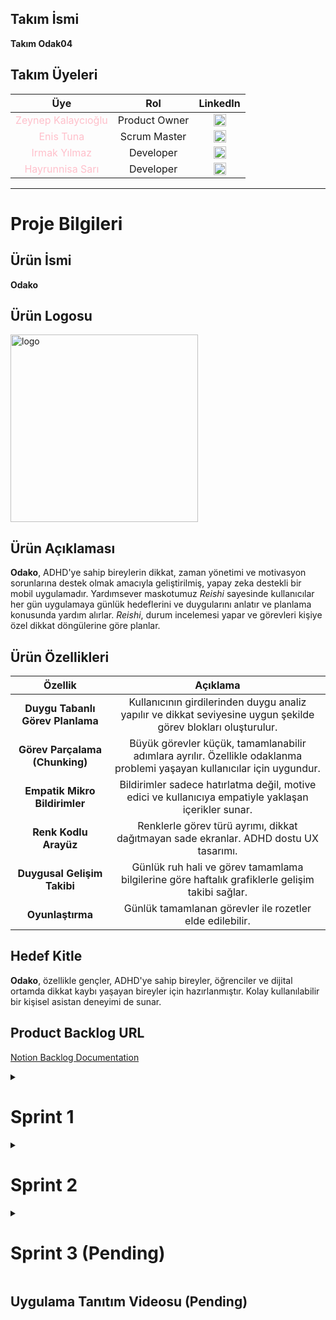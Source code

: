 ## **Takım İsmi**
**Takım Odak04**

## **Takım Üyeleri**
| Üye | Rol | LinkedIn |
|:-------:| :-----:| :--------:|
| <a href="https://github.com/zeynepkalaycioglu" style="text-decoration:none; color:pink;">Zeynep Kalaycıoğlu</a> | Product Owner | [<img src="https://upload.wikimedia.org/wikipedia/commons/c/ca/LinkedIn_logo_initials.png" alt="LinkedIn" width="20"/>](https://www.linkedin.com/in/zeynep-kalaycioglu/) |
| <a href="https://github.com/zeynepkalaycioglu" style="text-decoration:none; color:pink;">Enis Tuna</a> | Scrum Master | [<img src="https://upload.wikimedia.org/wikipedia/commons/c/ca/LinkedIn_logo_initials.png" alt="LinkedIn" width="20"/>](https://www.linkedin.com/in/enistuna/) |
| <a href="https://github.com/Irmakyil" style="text-decoration:none; color:pink;">Irmak Yılmaz</a> | Developer | [<img src="https://upload.wikimedia.org/wikipedia/commons/c/ca/LinkedIn_logo_initials.png" alt="LinkedIn" width="20"/>](https://www.linkedin.com/in/yilmazirmak/) |
| <a href="https://github.com/hyrs049" style="text-decoration:none; color:pink;">Hayrunnisa Sarı</a> | Developer | [<img src="https://upload.wikimedia.org/wikipedia/commons/c/ca/LinkedIn_logo_initials.png" alt="LinkedIn" width="20"/>](https://www.linkedin.com/in/hayrunnisa-sar%C4%B1-a4a3aa29b?trk=contact-info) |

---

# **Proje Bilgileri**
## **Ürün İsmi**
**Odako**

## **Ürün Logosu**
<img width="300" height="300" alt="logo" src="https://github.com/user-attachments/assets/02098571-a1f9-47b3-a531-6a836cd4cd6e" />

## **Ürün Açıklaması**
**Odako**, ADHD'ye sahip bireylerin dikkat, zaman yönetimi ve motivasyon sorunlarına destek olmak amacıyla geliştirilmiş, yapay zeka destekli bir mobil uygulamadır. Yardımsever maskotumuz *Reishi* sayesinde kullanıcılar her gün uygulamaya günlük hedeflerini ve duygularını anlatır ve planlama konusunda yardım alırlar. *Reishi*, durum incelemesi yapar ve görevleri kişiye özel dikkat döngülerine göre planlar.

## **Ürün Özellikleri**
| **Özellik** | **Açıklama** | 
|:-------:| :-----:|
| **Duygu Tabanlı Görev Planlama** | Kullanıcının girdilerinden duygu analiz yapılır ve dikkat seviyesine uygun şekilde görev blokları oluşturulur. | 
| **Görev Parçalama (Chunking)** | Büyük görevler küçük, tamamlanabilir adımlara ayrılır. Özellikle odaklanma problemi yaşayan kullanıcılar için uygundur. |
| **Empatik Mikro Bildirimler** | Bildirimler sadece hatırlatma değil, motive edici ve kullanıcıya empatiyle yaklaşan içerikler sunar. |
| **Renk Kodlu Arayüz** | Renklerle görev türü ayrımı, dikkat dağıtmayan sade ekranlar. ADHD dostu UX tasarımı. |
| **Duygusal Gelişim Takibi** | Günlük ruh hali ve görev tamamlama bilgilerine göre haftalık grafiklerle gelişim takibi sağlar. |
| **Oyunlaştırma** | Günlük tamamlanan görevler ile rozetler elde edilebilir. |

## **Hedef Kitle**
**Odako**, özellikle gençler, ADHD'ye sahip bireyler, öğrenciler ve dijital ortamda dikkat kaybı yaşayan bireyler için hazırlanmıştır. Kolay kullanılabilir bir kişisel asistan deneyimi de sunar.

## **Product Backlog URL**
[Notion Backlog Documentation](https://www.notion.so/22621a28ee5680bcb8dec59ebcd3ba30?v=22621a28ee56804ea835000cfb89769e&source=copy_link)

<details>
  <summary><h1>Sprint 1</h1></summary>
  
* ### **Sprint Notları**
  Product Backlog URL'a tıklanarak Notion üzerinden takip edilen görevlere göz atılabilir. 1. Sprintte yapılan her görevin açıklamaları görevin üstüne tıklandığında çıkan ekrandan incelenebilir. User Story'ler 1. sprintte teknik çalışmalar ve detaylara girilmediğinden yazılmamıştır. 2. ve 3. sprintte User Story'ler eklenecektir. 

  * **Sprint içinde tamamlanması tahmin edilen puan:** 100 puan

  * **Puan tamamlama mantığı:** Proje boyunca tamamlanması planlanan toplamda 300 puanlık görev bulunmaktadır. Her sprintte 100 puanlık görev tamamlanması yönünde karar alındı.

* ### **Backlog düzeni ve Story Seçimleri**
    Product backlog için Notion kullanılmıştır. Notion'da proje için bir Workspace açılmış ve her sprint için görevlerin yazılı olduğu 3 ayrı tablo hazırlanmıştır. Google Sheets kullanılarak Burndown Chart hazırlanmıştır.

<details>
  <summary><h2>Sprint 1 Çalışma Dökümantasyonları</h2></summary>
  
  ![dosya_1](https://github.com/user-attachments/assets/b2e9d9fd-f471-4534-9580-dfdd1b464d8b)
  1. [Gereksinim Analizi](https://github.com/Irmakyil/YZTA-Bootcamp/blob/main/Project%20Management%20Files/Sprint%201/YZTA-Bootcamp-GereksinimAnalizi.pdf)
  2. [Google Play Uygulama Araştırması ve Analizi](https://github.com/Irmakyil/YZTA-Bootcamp/blob/main/Project%20Management%20Files/Sprint%201/YZTA-Bootcamp-GooglePlayUygulama%20Ara%C5%9Ft%C4%B1rmas%C4%B1VeAnalizi.pdf)
     
</details>

<details>
  <summary><h2>Uygulama UI Navigasyon Şeması ve Test Demo Videosu</h2></summary>
  
  ![UI_navigasyon](https://github.com/user-attachments/assets/395ad34a-1b78-417b-b5d6-813b858b2a7d)
  1. [1. Demo_Video](https://github.com/user-attachments/assets/82fc1744-c4d9-43a1-bdd0-8fdcf7ec9b30)
  2. [2. Demo_Video](https://github.com/user-attachments/assets/05a6f66c-695b-44d6-9e34-ce3401b3b85f)

</details>     

<details>
  <summary><h2>Daily Scrum</h2></summary>
  
  Daily Scrum buluşmaları Whatsapp üzerinden yapılmıştır. Haftada 1-2 kez ise Google Meets üzerinden toplantı yaparak takım olarak proje hakkındaki ilerleme tartışılmış ve yeni planlar yapılmıştır.
  <img src="https://github.com/user-attachments/assets/df96e456-a848-4863-942c-38528cb4cda4">
  <img src="https://github.com/user-attachments/assets/d1a074b3-21d9-4409-95dd-a18c854df5e2">
  
</details>

<details>
  <summary><h2>Sprint 1 Tablosu Güncellemesi</h2></summary>
  
  ![backlog_sprint1](https://github.com/user-attachments/assets/ea6e6483-0a63-4724-84ef-43ee55eee2b2)

</details>

<details>
  <summary><h2>Sprint 1 Burndown Chart</h2></summary>
  
  ![Burn Down Chart - Sprint 1-1](https://github.com/user-attachments/assets/b1b00f90-7812-4d2e-9152-0a68a5ab990e)

</details>

* ### **Sprint Review**
  Başlangıçta proje fikri olarak eğitim teması üzerinden bir proje fikri yapma fikri Enis tarafından ortaya atılmıştır. Ancak daha sonraki toplantılarda ve beyin fırtınalarında bu fikrin kullanışlı olmayacağına karar verilmiş ve onun yerine sağlık alanında ADHD konusunda bir yapay zeka destekli mobil uygulama fikri Zeynep tarafından öne sürülmüş ve takımın ortak kararı ile bu konu hakkında proje yapılmasına karar verilmiştir. Birinci sprintte herkese görev dağılımı yapılmıştır. Birinci sprintte verilen karar üzerine Enis Scrum Master rolü ile dökümantasyonları, asistan ile görüşmeleri yapacak, Notion üzerinden görevleri ve takımı takip edecektir. ADHD konusunda teknik bilgi ve teknoloji araştırması ve yapay zeka entegrasyonunu yapacaktır. Zeynep, Product Owner olarak uygulamanın gidişatı ve geliştirilme süreçlerinde konsept kararları ve fikirleri almıştır. Uygulamanın sanat-tasarımı ve dizaynını Zeynep üstlenecektir. 1. sprintte de mockup dizaynlarını yapmıştır. Irmak ve Hayrünnisa birlikte Flutter kullanarak mobil uygulamanın hazırlanması ve kodlanması görevini almışlardır. Irmak ve Hayrünnisa, ayrı olarak bir demo geliştirip testler yürütmüşler ve sonuçları takımla paylaşmışlardır. Süreç içinde görevlerin değişebilmesi her zaman söz konusudur. 

* ### **Sprint Retrospective**
  * Geliştirilen mobil uygulama için takım olarak ortak verilen karar doğrulturusunda, işlevlerin ve özelliklerin yeterli sayıda tutulması ve uygulamaya gereğinden fazla özellik eklenmemesi projeyi zamanında bitirebilmek için kabul edilmiştir.
  * Whatsapp üzerinden iletişimde daha aktif olunmasına karar verilmiş ve ortak çalışma ortamı hazırlanması için takım motive edilmiştir.
  * Takımda aktif olmayan üye takımdan çıkarılmıştır.
  * Gelecek sprintlerde daha verimli çalışmak için söz verilmiştir.

</details>

<details>
  <summary><h1>Sprint 2</h1></summary>
  
* ### **Sprint Notları**
  Product Backlog URL'a tıklanarak Notion üzerinden takip edilen görevlere göz atılabilir. 2. Sprintte yapılan her görevin açıklamaları ve User Story'ler görevin üstüne tıklandığında çıkan ekrandan incelenebilir.

  * **Sprint içinde tamamlanması tahmin edilen puan:** 100 puan

  * **Puan tamamlama mantığı:** Proje boyunca tamamlanması planlanan toplamda 300 puanlık görev bulunmaktadır. Her sprintte 100 puanlık görev tamamlanması yönünde karar alındı.

* ### **Backlog düzeni ve Story Seçimleri**
    Product backlog için Notion kullanılmıştır. Notion'da 2. sprint için görevlerin yazılı olduğu tablo üzerinden proje gelişimi takip edilmiştir. Google Sheets kullanılarak Burndown Chart hazırlanmıştır. User Story'ler kullanıcıların deneyimleri tahmin edilerek yazılmıştır.

 <details>
  <summary><h2>Sprint 2 Çalışma Dökümantasyonları</h2></summary>

  ![dosya_2](https://github.com/user-attachments/assets/c682f87e-0be2-4d99-8e46-893aa9c8c5c4)
  <img width="1000" height="1500" alt="data_info_histogram" src="https://github.com/user-attachments/assets/884868d3-b08c-478f-99d7-6e809e3ef5af" />
  1. [ADHD Araştırması](https://github.com/Irmakyil/YZTA-Bootcamp/blob/main/Project%20Management%20Files/Sprint%202/Bootcamp%20-%20ADHD%20Ara%C5%9Ft%C4%B1rmas%C4%B1%20ve%20Genel%20Direktifler.pdf)
  2. [Uygulama Geliştirme Ana İlkeleri El Kitapçığı](https://github.com/Irmakyil/YZTA-Bootcamp/blob/main/Project%20Management%20Files/Sprint%202/Bootcamp%20-%20Uygulama%20Geli%C5%9Ftirme%20Ana%20%C4%B0lkeleri%20El%20Kitap%C3%A7%C4%B1%C4%9F%C4%B1.pdf)
  3. [Exploratory Data Analysis](https://github.com/Irmakyil/YZTA-Bootcamp/blob/main/Data%20Analysis/ADHD_EDA.ipynb)

</details>
  
<details>
  <summary><h2>Uygulama Konsept Çizimleri ve Maskot Çalışması</h2></summary>

  <img width="308" height="615" alt="app_design_1" src="https://github.com/user-attachments/assets/e73c761a-dcbd-4b32-b3cd-edf1913c457c" />
  <img alt="app_design_2" src="https://github.com/user-attachments/assets/a5b4f7c9-7217-44cb-9a8e-ae7900b73179" />
  <img width="2000" height="1600" alt="designs_2" src="https://github.com/user-attachments/assets/21621b00-604f-4cd7-b640-dddf988331f6" />

</details>
  
<details>
  <summary><h2>Daily Scrum</h2></summary>

  Daily Scrum buluşmaları Whatsapp üzerinden yapılmıştır. Haftada 1-2 kez ise Google Meets üzerinden toplantı yaparak takım olarak proje hakkındaki ilerleme tartışılmıştır.

  <img width="2000" height="1600" alt="daily_scrum_2" src="https://github.com/user-attachments/assets/2c2683ac-1d3f-4651-9051-2bc1ec3b84ee" />
  <img width="1920" height="1080" alt="sprint2_meets" src="https://github.com/user-attachments/assets/2366d30a-1ac5-4feb-be67-d090cca9515d" />

  
</details>

<details>
  <summary><h2>Sprint 2 Tablosu Güncellemesi</h2></summary>

  <img width="1600" height="900" alt="backlog_sprint2" src="https://github.com/user-attachments/assets/5c1ae5bb-507f-406b-8f92-a68038c57169" />

</details>

<details>
  <summary><h2>Sprint 2 Burndown Chart</h2></summary>

  <img width="2947" height="898" alt="Burn Down Chart - Sprint 2-1" src="https://github.com/user-attachments/assets/7ea731b3-f8d7-4ab5-9a56-2a32bca55ae5" />

</details>

* ### **Sprint Review**
  * Sprint 2'de takım olarak daha verimli çalışılmış ve uygulamanın ilk versiyonu ortaya çıkmıştır. Bu süreçte Zeynep gerekli artwork'ler ve görsel grafikler üzerinde, Enis projenin ilerleyişi, ADHD araştırması ve yapay zeka konusunda, Irmak veritabanı konusunda, Irmak ve Hayrünnisa mobil uygulamanın sayfalarının geliştirilmesi ve hazırlanmasında çalışmıştır. Gelecek Sprint'te uygulamaya yeni fonksiyonların eklenmesi ve uygulamanın düzenlenmesi/cilalanması hakkında planlar yapılmıştır.

* ### **Sprint Retrospective**
  * Sprint 2, takım olarak verimli bir ilerleme kaydettiğimiz bir süreç olmuştur. Uygulamanın genel iskeleti hazırlanmıştır.
  * Sesli girdi desteği STT servisinin paralı olmasından dolayı rafa kaldırılmıştır. Bir alternatif bulunana kadar bu özellik kullanılmayacaktır.
  * Yapay zeka entegrasyonu konusunda kullanılmak üzere planlanan Google Cloud Platform (GCP), yaşanılan teknik zorluklar ve kalan Bootcamp zamanının kısıtlayıcılığından dolayı Flutter uygulamasında koda tam manasıyla entegre edilememiştir. Direkt API anahtarı kullanılmaya karar verilmiştir.

</details>

<details>
  <summary><h1>Sprint 3 (Pending)</h1></summary>
  
* ### **Sprint Notları**
  Product Backlog URL'a tıklanarak Notion üzerinden takip edilen görevlere göz 
atılabilir. 3. Sprintte yapılan her görevin açıklamaları ve User Story'ler görevin 
üstüne tıklandığında çıkan ekrandan incelenebilir.

  * **Sprint içinde tamamlanması tahmin edilen puan:** 100 puan

  * **Puan tamamlama mantığı:** Proje boyunca tamamlanması planlanan toplamda 300 
puanlık görev bulunmaktadır. Her sprintte 100 puanlık görev tamamlanması yönünde 
karar alındı.

* ### **Backlog düzeni ve Story Seçimleri**
    Product backlog için Notion kullanılmıştır. Notion'da 3. sprint için görevlerin 
yazılı olduğu tablo üzerinden proje gelişimi takip edilmiştir. Google Sheets 
kullanılarak Burndown Chart hazırlanmıştır. User Story'ler kullanıcıların 
deneyimleri tahmin edilerek yazılmıştır.

 <details>
  <summary><h2>Sprint 3 Çalışma Dökümantasyonları (?)</h2></summary>

  (in progress)

</details>
  
<details>
  <summary><h2>Uygulamanın Son Hali</h2></summary>

  (in progress)

</details>
  
<details>
  <summary><h2>Daily Scrum</h2></summary>

  Daily Scrum buluşmaları Whatsapp üzerinden yapılmıştır. Haftada 1-2 kez ise Google 
Meets üzerinden toplantı yaparak takım olarak proje hakkındaki ilerleme 
tartışılmıştır.

  (in progress)
  (in progress)
  
</details>

<details>
  <summary><h2>Sprint 3 Tablosu Güncellemesi</h2></summary>

  (in progress)

</details>

<details>
  <summary><h2>Sprint 3 Burndown Chart</h2></summary>

  (in progress)

</details>

* ### **Sprint Review**
  * Sprint 3'de (in progress)


* ### **Sprint Retrospective**
  * (in progress)
  * (in progress)

</details>


## **Uygulama Tanıtım Videosu (Pending)**














